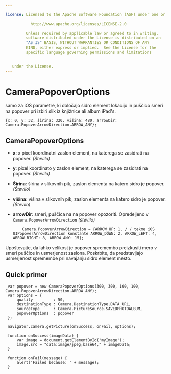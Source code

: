```yaml
---

license: Licensed to the Apache Software Foundation (ASF) under one or more contributor license agreements. See the NOTICE file distributed with this work for additional information regarding copyright ownership. The ASF licenses this file to you under the Apache License, Version 2.0 (the "License"); you may not use this file except in compliance with the License. You may obtain a copy of the License at

           http://www.apache.org/licenses/LICENSE-2.0
    
         Unless required by applicable law or agreed to in writing,
         software distributed under the License is distributed on an
         "AS IS" BASIS, WITHOUT WARRANTIES OR CONDITIONS OF ANY
         KIND, either express or implied.  See the License for the
         specific language governing permissions and limitations
    

   under the License.
---
```


# CameraPopoverOptions

samo za iOS parametre, ki določajo sidro element lokacijo in puščico smeri na popover pri izbiri slik iz knjižnice ali album iPad's.

    {x: 0, y: 32, širina: 320, višina: 480, arrowDir: Camera.PopoverArrowDirection.ARROW_ANY};
    

## CameraPopoverOptions

*   **x**: x pixel koordinatni zaslon element, na katerega se zasidrati na popover. *(Število)*

*   **y**: pixel koordinato y zaslon element, na katerega se zasidrati na popover. *(Število)*

*   **Širina**: širina v slikovnih pik, zaslon elementa na katero sidro je popover. *(Število)*

*   **višina**: višina v slikovnih pik, zaslon elementa na katero sidro je popover. *(Število)*

*   **arrowDir**: smeri, puščica na na popover opozoriti. Opredeljeno v `Camera.PopoverArrowDirection` *(število)* 
    
            Camera.PopoverArrowDirection = {ARROW_UP: 1, / / tekme iOS UIPopoverArrowDirection konstante ARROW_DOWN: 2, ARROW_LEFT: 4, ARROW_RIGHT: 8, ARROW_ANY: 15};
        

Upoštevajte, da lahko velikost je popover spremembo preizkusiti mero v smeri puščice in usmerjenost zaslona. Poskrbite, da predstavljajo usmerjenost spremembe pri navajanju sidro element mesto.

## Quick primer

     var popover = new CameraPopoverOptions(300, 300, 100, 100, Camera.PopoverArrowDirection.ARROW_ANY);
     var options = {
         quality         : 50,
         destinationType : Camera.DestinationType.DATA_URL,
         sourceType      : Camera.PictureSource.SAVEDPHOTOALBUM,
         popoverOptions  : popover
     };
    
     navigator.camera.getPicture(onSuccess, onFail, options);
    
     function onSuccess(imageData) {
         var image = document.getElementById('myImage');
         image.src = "data:image/jpeg;base64," + imageData;
     }
    
     function onFail(message) {
         alert('Failed because: ' + message);
     }